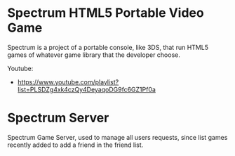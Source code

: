 # Spectrum HTML5 Portable Video Game
Spectrum is a project of a portable console, like 3DS, that run HTML5 games of whatever game library that the developer choose.

Youtube:
* https://www.youtube.com/playlist?list=PLSDZg4xk4czQy4DeyaqoDG9fc6GZ1Pf0a

# Spectrum Server
Spectrum Game Server, used to manage all users requests, since list games recently added to add a friend in the friend list.
